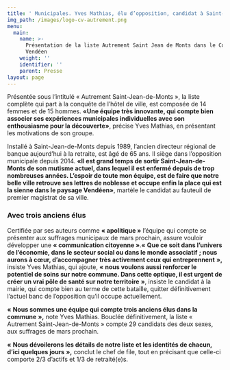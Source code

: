 ```yaml
---
title: ' Municipales. Yves Mathias, élu d’opposition, candidat à Saint-Jean-de-Monts'
img_path: /images/logo-cv-autrement.png
menu:
  main:
    name: >-
      Présentation de la liste Autrement Saint Jean de Monts dans le Courrier
      Vendéen
    weight: ''
    identifier: ''
    parent: Presse
layout: page
---
```

Présentée sous l’intitulé « Autrement Saint-Jean-de-Monts », la liste complète qui part à la conquête de l’hôtel de ville, est composée de 14 femmes et de 15 hommes. **«Une équipe très innovante, qui compte bien associer ses expériences municipales individuelles avec son enthousiasme pour la découverte»**, précise Yves Mathias, en présentant les motivations de son groupe.



Installé à Saint-Jean-de-Monts depuis 1989, l’ancien directeur régional de banque aujourd’hui à la retraite, est âgé de 65 ans. Il siège dans l’opposition municipale depuis 2014. **«Il est grand temps de sortir Saint-Jean-de-Monts de son mutisme actuel, dans lequel il est enfermé depuis de trop nombreuses années. L’espoir de toute mon équipe, est de faire que notre belle ville retrouve ses lettres de noblesse et occupe enfin la place qui est la sienne dans le paysage Vendéen»**, martèle le candidat au fauteuil de premier magistrat de sa ville.



### Avec trois anciens élus



Certifiée par ses auteurs comme **« apolitique »** l’équipe qui compte se présenter aux suffrages municipaux de mars prochain, assure vouloir développer une **« communication citoyenne »**.**«** **Que ce soit dans l’univers de l’économie, dans le secteur social ou dans le monde associatif** **; nous aurons à cœur, d’accompagner très activement ceux qui entreprennent** **»,** insiste Yves Mathias, qui ajoute, **«** **nous voulons aussi renforcer le potentiel de soins sur notre commune. Dans cette optique, il est urgent de créer un vrai pôle de santé sur notre territoire** **»**, insiste le candidat à la mairie, qui compte bien au terme de cette bataille, quitter définitivement l’actuel banc de l’opposition qu’il occupe actuellement.

**«** **Nous sommes une équipe qui compte trois anciens élus dans la commune** **»,** note Yves Mathias. Bouclée définitivement, la liste « Autrement Saint-Jean-de-Monts » compte 29 candidats des deux sexes, aux suffrages de mars prochain.

**«** **Nous dévoilerons les détails de notre liste et les identités de chacun, d’ici quelques jours** **»,** conclut le chef de file, tout en précisant que celle-ci comporte 2/3 d’actifs et 1/3 de retraité(e)s.